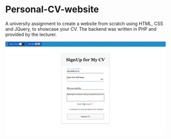 # Personal-CV-website
A university assignment to create a website from scratch using HTML, CSS and JQuery, to showcase your CV. The backend was written in PHP and provided by the lecturer.

![](CV_website.png)

